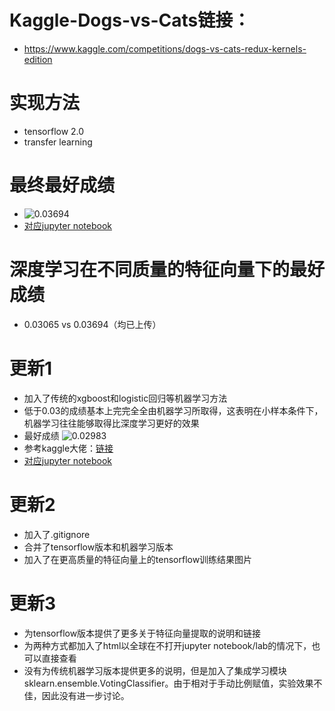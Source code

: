 # Kaggle-Dogs-vs-Cats链接：
- https://www.kaggle.com/competitions/dogs-vs-cats-redux-kernels-edition
# 实现方法 
- tensorflow 2.0 
- transfer learning
# 最终最好成绩
- ![0.03694](https://github.com/su-xiaoman/Tensorflow-For-Kaggle-Dogs-vs-Cats/blob/main/best_result.png)
- [对应jupyter notebook](https://github.com/su-xiaoman/Tensorflow-For-Kaggle-Dogs-vs-Cats/blob/main/kaggle-dogs-vs-cats_current_best.ipynb)
# 深度学习在不同质量的特征向量下的最好成绩
- 0.03065 vs 0.03694（均已上传）

# 更新1
- 加入了传统的xgboost和logistic回归等机器学习方法
- 低于0.03的成绩基本上完完全全由机器学习所取得，这表明在小样本条件下，机器学习往往能够取得比深度学习更好的效果
- 最好成绩 ![0.02983](https://github.com/su-xiaoman/Tensorflow-For-Kaggle-Dogs-vs-Cats/blob/main/加上机器学习.png)
- 参考kaggle大佬：[链接](https://www.kaggle.com/datasets?search=cats-and-dogs-embedded-data)
- [对应jupyter notebook](https://github.com/su-xiaoman/Tensorflow-For-Kaggle-Dogs-vs-Cats/blob/main/kaggle-cats-vs-dogs-with_comment_version.ipynb) 

# 更新2
-  加入了.gitignore
-  合并了tensorflow版本和机器学习版本
-  加入了在更高质量的特征向量上的tensorflow训练结果图片

# 更新3
- 为tensorflow版本提供了更多关于特征向量提取的说明和链接
- 为两种方式都加入了html以全球在不打开jupyter notebook/lab的情况下，也可以直接查看
- 没有为传统机器学习版本提供更多的说明，但是加入了集成学习模块sklearn.ensemble.VotingClassifier。由于相对于手动比例赋值，实验效果不佳，因此没有进一步讨论。
